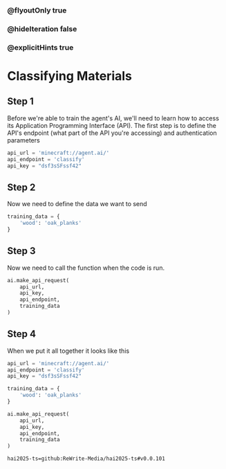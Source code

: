 ### @flyoutOnly true
### @hideIteration false
### @explicitHints true

# Classifying Materials

## Step 1
Before we're able to train the agent's AI, we'll need to learn how to access its Application Programming Interface (API). The first step is to define the API's endpoint (what part of the API you're accessing) and authentication parameters

```python
api_url = 'minecraft://agent.ai/'
api_endpoint = 'classify'
api_key = "dsf3sSFssf42"
```



## Step 2
Now we need to define the data we want to send

```python
training_data = {
    'wood': 'oak_planks'
}

```

## Step 3
Now we need to call the function when the code is run.

```python
ai.make_api_request(
    api_url,
    api_key,
    api_endpoint,
    training_data
)
```

## Step 4
When we put it all together it looks like this

     
```python
api_url = 'minecraft://agent.ai/'
api_endpoint = 'classify'
api_key = "dsf3sSFssf42"

training_data = {
    'wood': 'oak_planks'
}

ai.make_api_request(
    api_url,
    api_key,
    api_endpoint,
    training_data
)

```  

```package
hai2025-ts=github:ReWrite-Media/hai2025-ts#v0.0.101
```
